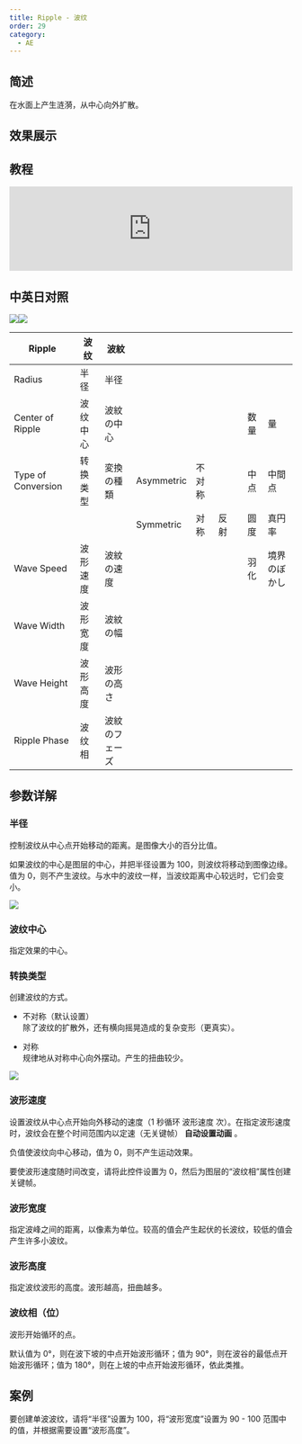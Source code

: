 ```yaml
---
title: Ripple - 波纹
order: 29
category:
  - AE
---
```


## 简述

在水面上产生涟漪，从中心向外扩散。

## 效果展示

## 教程

<iframe src="https://player.bilibili.com/player.html?bvid=BV1e34y1X7Vj&page=75&high_quality=1" width="100%" allowfullscreen="allowfullscreen" frameborder="0"></iframe>

## 中英日对照

![](https://mir.yuelili.com/wp-content/uploads/user/AE/effects/AE-Effects-Distort-Ripple.png)![](https://mir.yuelili.com/wp-content/uploads/user/AE/effects/AE-Effects-Distort-Ripple_cn.png)

| Ripple             | 波纹     | 波紋           |            |        |      |     |      |              |
| ------------------ | -------- | -------------- | ---------- | ------ | ---- | --- | ---- | ------------ |
| Radius             | 半径     | 半径           |            |        |      |     |      |              |
| Center of Ripple   | 波纹中心 | 波紋の中心     |            |        |      |     | 数量 | 量           |
| Type of Conversion | 转换类型 | 変換の種類     | Asymmetric | 不对称 |      |     | 中点 | 中間点       |
|                    |          |                | Symmetric  | 对称   | 反射 |     | 圆度 | 真円率       |
| Wave Speed         | 波形速度 | 波紋の速度     |            |        |      |     | 羽化 | 境界のぼかし |
| Wave Width         | 波形宽度 | 波紋の幅       |            |        |      |     |      |              |
| Wave Height        | 波形高度 | 波形の高さ     |            |        |      |     |      |              |
| Ripple Phase       | 波纹相   | 波紋のフェーズ |            |        |      |     |      |              |

## 参数详解

### 半径

控制波纹从中心点开始移动的距离。是图像大小的百分比值。

如果波纹的中心是图层的中心，并把半径设置为 100，则波纹将移动到图像边缘。值为 0，则不产生波纹。与水中的波纹一样，当波纹距离中心较远时，它们会变小。

![](https://cdn.yuelili.com/20211225201920.png)

### 波纹中心

指定效果的中心。

### 转换类型

创建波纹的方式。

- 不对称（默认设置）  
  除了波纹的扩散外，还有横向摇晃造成的复杂变形（更真实）。

- 对称  
  规律地从对称中心向外摆动。产生的扭曲较少。

![](https://cdn.yuelili.com/20211225202103.png)

### 波形速度

设置波纹从中心点开始向外移动的速度（1 秒循环 波形速度 次）。在指定波形速度时，波纹会在整个时间范围内以定速（无关键帧） **自动设置动画** 。

负值使波纹向中心移动，值为 0，则不产生运动效果。

要使波形速度随时间改变，请将此控件设置为 0，然后为图层的“波纹相”属性创建关键帧。

### 波形宽度

指定波峰之间的距离，以像素为单位。较高的值会产生起伏的长波纹，较低的值会产生许多小波纹。

### 波形高度

指定波纹波形的高度。波形越高，扭曲越多。

### 波纹相（位）

波形开始循环的点。

默认值为 0°，则在波下坡的中点开始波形循环；值为 90°，则在波谷的最低点开始波形循环；值为 180°，则在上坡的中点开始波形循环，依此类推。

## 案例

要创建单波波纹，请将“半径”设置为 100，将“波形宽度”设置为 90 - 100 范围中的值，并根据需要设置“波形高度”。
